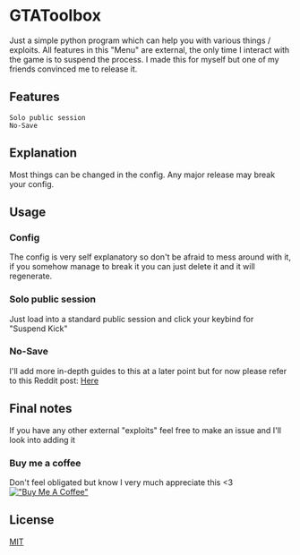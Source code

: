 # GTAToolbox
Just a simple python program which can help you with various things / exploits. All features in this "Menu" are external, the only time I interact with the game is to suspend the process. I made this for myself but one of my friends convinced me to release it.

## Features
```
Solo public session
No-Save
```

## Explanation
Most things can be changed in the config. Any major release may break your config.

## Usage
### Config
The config is very self explanatory so don't be afraid to mess around with it, if you somehow manage to break it you can just delete it and it will regenerate.

### Solo public session
Just load into a standard public session and click your keybind for "Suspend Kick"
### No-Save
I'll add more in-depth guides to this at a later point but for now please refer to this Reddit post: [Here](https://www.reddit.com/r/gtaglitches/comments/okz5lg/exploit_pc_v1_nosavingsaveblock_method_ahk_replay/)

## Final notes
If you have any other external "exploits" feel free to make an issue and I'll look into adding it

### Buy me a coffee
Don't feel obligated but know I very much appreciate this <3
[!["Buy Me A Coffee"](https://www.buymeacoffee.com/assets/img/custom_images/orange_img.png)](https://www.buymeacoffee.com/nlaykon)

## License

[MIT](https://choosealicense.com/licenses/mit/)
